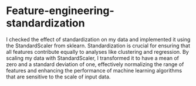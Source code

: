 # Feature-engineering-standardization
I checked the effect of standardization on my data and implemented it using the StandardScaler from sklearn. Standardization is crucial for ensuring that all features contribute equally to analyses like clustering and regression. By scaling my data with StandardScaler, I transformed it to have a mean of zero and a standard deviation of one, effectively normalizing the range of features and enhancing the performance of machine learning algorithms that are sensitive to the scale of input data.
